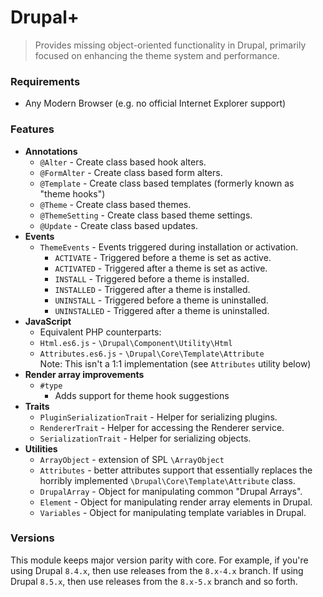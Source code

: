 <!-- @file Project Page -->
# Drupal+

> Provides missing object-oriented functionality in Drupal, primarily focused on enhancing the theme system and performance.

### Requirements

- Any Modern Browser (e.g. no official Internet Explorer support)

### Features

- **Annotations**
  - `@Alter` - Create class based hook alters.
  - `@FormAlter` - Create class based form alters.
  - `@Template` - Create class based templates (formerly known as "theme hooks")
  - `@Theme` - Create class based themes.
  - `@ThemeSetting` - Create class based theme settings.
  - `@Update` - Create class based updates.
- **Events**
  - `ThemeEvents` - Events triggered during installation or activation.
    - `ACTIVATE` - Triggered before a theme is set as active.
    - `ACTIVATED` - Triggered after a theme is set as active.
    - `INSTALL` - Triggered before a theme is installed.
    - `INSTALLED` - Triggered after a theme is installed.
    - `UNINSTALL` - Triggered before a theme is uninstalled.
    - `UNINSTALLED` - Triggered after a theme is uninstalled.
- **JavaScript**
  -  Equivalent PHP counterparts:
    - `Html.es6.js` - `\Drupal\Component\Utility\Html`
    - `Attributes.es6.js` - `\Drupal\Core\Template\Attribute`  
      Note: This isn't a 1:1 implementation (see `Attributes` utility below)
- **Render array improvements**
  - `#type`
    - Adds support for theme hook suggestions
- **Traits**
  - `PluginSerializationTrait` - Helper for serializing plugins.
  - `RendererTrait` - Helper for accessing the Renderer service.
  - `SerializationTrait` - Helper for serializing objects.
- **Utilities**
  - `ArrayObject` - extension of SPL `\ArrayObject`
  - `Attributes` - better attributes support that essentially replaces the
    horribly implemented `\Drupal\Core\Template\Attribute` class.
  - `DrupalArray` - Object for manipulating common "Drupal Arrays".
  - `Element` - Object for manipulating render array elements in Drupal.
  - `Variables` - Object for manipulating template variables in Drupal.


### Versions

This module keeps major version parity with core. For example, if you're using
Drupal `8.4.x`, then use releases from the `8.x-4.x` branch. If using Drupal
`8.5.x`, then use releases from the `8.x-5.x` branch and so forth.
